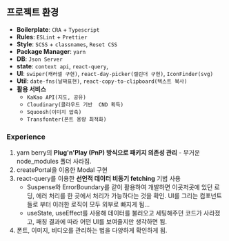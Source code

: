 ## 프로젝트 환경

- **Boilerplate**: `CRA` + `Typescript`
- **Rules**: `ESLint` + `Prettier`
- **Style**: `SCSS` + `classnames`, `Reset CSS`
- **Package Manager**: `yarn`
- **DB**: `Json Server`
- **state**: `context api`, `react-query`,
- **UI**: `swiper(캐러셀 구현)`, `react-day-picker(캘린더 구현)`, `IconFinder(svg)`
- **Util**: `date-fns(날짜표현)`, `react-copy-to-clipboard(텍스트 복사)`
- **활용 서비스**
    - `KaKao API(지도, 공유)`
    - `Cloudinary(클라우드 기반  CND 획득)`
    - `Squoosh(이미지 압축)`
    - `Transfonter(폰트 용량 최적화)`

### Experience

1. yarn berry의 **Plug'n'Play (PnP) 방식으로 패키지 의존성 관리** - 무거운 node_modules 폴더 사라짐.
1. createPortal을 이용한 Modal 구현
1. react-query를 이용한 **선언적 데이터 비동기 fetching** 기법 사용
    - Suspense와 ErrorBoundary를 같이 활용하여 개발하면 이곳저곳에 있던 로딩, 에러 처리를 한 곳에서 처리가 가능하다는 것을 확인. UI를 그리는 컴포넌트들로 부터 이러한 로직이 모두 외부로
      빠지게 됨...
    - useState, useEffect를 사용해 데이터를 불러오고 세팅해주던 코드가 사라졌고, 패칭 결과에 따라 어떤 UI를 보여줄지만 생각하면 됨.
1. 폰트, 이미지, 비디오를 관리하는 법을 다양하게 확인하게 됨. 

